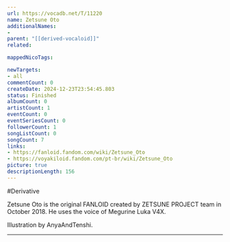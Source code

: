 ```yaml
---
url: https://vocadb.net/T/11220
name: Zetsune Oto
additionalNames: 
- 
parent: "[[derived-vocaloid]]"
related:

mappedNicoTags:

newTargets:
- all
commentCount: 0
createDate: 2024-12-23T23:54:45.803
status: Finished
albumCount: 0
artistCount: 1
eventCount: 0
eventSeriesCount: 0
followerCount: 1
songListCount: 0
songCount: 7
links: 
- https://fanloid.fandom.com/wiki/Zetsune_Oto
- https://voyakiloid.fandom.com/pt-br/wiki/Zetsune_Oto
picture: true
descriptionLength: 156
---
```


#Derivative

Zetsune Oto is the original FANLOID created by ZETSUNE PROJECT team in October 2018.
He uses the voice of Megurine Luka V4X.

Illustration by AnyaAndTenshi.

---

